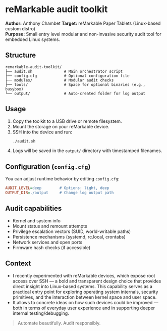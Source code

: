# reMarkable audit toolkit

**Author:** Anthony Chambet
**Target:** reMarkable Paper Tablets (Linux-based custom distro)  
**Purpose:** Small entry level modular and non-invasive security audit tool for embedded Linux systems.

## Structure

```
remarkable-audit-toolkit/
├── audit.sh              # Main orchestrator script
├── config.cfg            # Optional configuration file
├── modules/              # Modular audit checks
├── tools/                # Space for optional binaries (e.g., busybox)
└── output/               # Auto-created folder for log output
```

## Usage

1. Copy the toolkit to a USB drive or remote filesystem.
2. Mount the storage on your reMarkable device.
3. SSH into the device and run:
   ```bash
   ./audit.sh
   ```
4. Logs will be saved in the `output/` directory with timestamped filenames.

## Configuration (`config.cfg`)

You can adjust runtime behavior by editing `config.cfg`:

```ini
AUDIT_LEVEL=deep        # Options: light, deep
OUTPUT_DIR=./output     # Change log output path
```

## Audit capabilities

- Kernel and system info
- Mount status and remount attempts
- Privilege escalation vectors (SUID, world-writable paths)
- Persistence mechanisms (systemd, rc.local, crontabs)
- Network services and open ports
- Firmware hash checks (if accessible)

## Context

- I recently experimented with reMarkable devices, which expose root access over SSH — a bold and transparent design choice that provides direct insight into Linux-based systems. This capability serves as a practical entry point for exploring operating system internals, security primitives, and the interaction between kernel space and user space.
- It allows to concrete ideas on how such devices could be improved — both in terms of everyday user experience and in supporting deeper internal testing/debugging.

> Automate beautifully. Audit responsibly.
